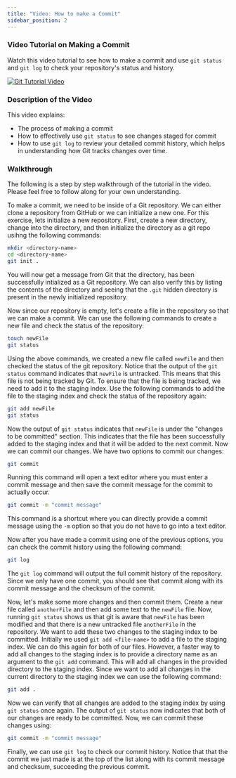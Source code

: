```yaml
---
title: "Video: How to make a Commit"
sidebar_position: 2
---
```

### Video Tutorial on Making a Commit

Watch this video tutorial to see how to make a commit and use `git status` and `git log` to check your repository's status and history.

[![Git Tutorial Video](http://img.youtube.com/vi/youtu.be/fP7-ryuCvgc/0.jpg)](https://youtu.be/fP7-ryuCvgc)

### Description of the Video

This video explains:
- The process of making a commit
- How to effectively use `git status` to see changes staged for commit
- How to use `git log` to review your detailed commit history, which helps in understanding how Git tracks changes over time.

### Walkthrough
The following is a step by step walkthrough of the tutorial in the video. Please feel free to follow along for your own understanding.

To make a commit, we need to be inside of a Git repository. We can either clone a repository from GitHub or we can initialize a new one. For this exercise, lets initialize a new repository. First, create a new directory, change into the directory, and then initialize the directory as a git repo usihng the following commands:
```bash
mkdir <directory-name>
cd <directory-name>
git init .
```
You will now get a message from Git that the directory, has been successfully intialized as a Git repository. We can also verify this by listing the contents of the directory and seeing that the `.git` hidden directory is present in the newly initialized repository. 

Now since our repository is empty, let's create a file in the repository so that we can make a commit. We can use the following commands to create a new file and check the status of the repository:
```bash
touch newFile
git status
```
Using the above commands, we created a new file called `newFile` and then checked the status of the git repository. Notice that the output of the `git status` command indicates that `newFile` is untracked. This means that this file is not being tracked by Git. To ensure that the file is being tracked, we need to add it to the staging index. Use the following commands to add the file to the staging index and check the status of the repository again:
```bash
git add newFile
git status
```
Now the output of `git status` indicates that `newFile` is under the "changes to be committed" section. This indicates that the file has been successfully added to the staging index and that it will be added to the next commit. Now we can commit our changes. We have two options to commit our changes:
```bash
git commit
```
Running this command will open a text editor where you must enter a commit message and then save the commit message for the commit to actually occur. 
 ```bash
git commit -m "commit message"
```
This command is a shortcut where you can directly provide a commit message using the `-m` option so that you do not have to go into a text editor. 

Now after you have made a commit using one of the previous options, you can check the commit history using the following command:
```bash
git log
```
The `git log` command will output the full commit history of the repository. Since we only have one commit, you should see that commit along with its commit message and the checksum of the commit. 

Now, let's make some more changes and then commit them. Create a new file called `anotherFile` and then add some text to the `newFile` file. Now, running `git status` shows us that git is aware that `newFile` has been modified and that there is a new untracked file `anotherFile` in the repository. We want to add these two changes to the staging index to be committed. 
Initially we used `git add <file-name>` to add a file to the staging index. We can do this again for both of our files. However, a faster way to add all changes to the staging index is to provide a directory name as an argument to the `git add` command. This will add all changes in the provided directory to the staging index. Since we want to add all changes in the current directory to the staging index we can use the following command:
```bash
git add .
```
Now we can verify that all changes are added to the staging index by using `git status` once again. The output of `git status` now indicates that both of our changes are ready to be committed. Now, we can commit these changes using: 
```bash
git commit -m "commit message"
```
Finally, we can use `git log` to check our commit history. Notice that that the commit we just made is at the top of the list along with its commit message and checksum, succeeding the previous commit. 
